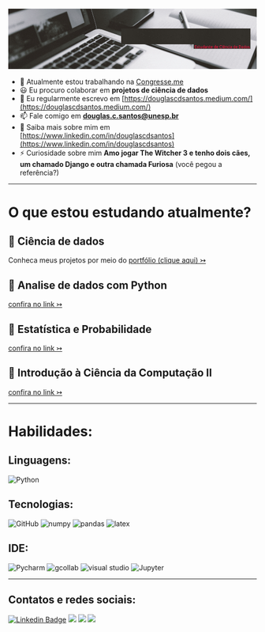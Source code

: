 <p align="center">
  <img src="https://raw.githubusercontent.com/douglascdsantos/douglascdsantos/main/banner%20github%20(1).gif" >
</p>


- 🔭 Atualmente estou trabalhando na [Congresse.me](https://congresse.me/)
- 😃 Eu procuro colaborar em **projetos de ciência de dados**
- 📝 Eu regularmente escrevo em [https://douglascdsantos.medium.com/](https://douglascdsantos.medium.com/)
- 📫 Fale comigo em **douglas.c.santos@unesp.br**
- 📄 Saiba mais sobre mim em [https://www.linkedin.com/in/douglascdsantos](https://www.linkedin.com/in/douglascdsantos)
- ⚡ Curiosidade sobre mim **Amo jogar The Witcher 3 e tenho dois cães, um chamado Django e outra chamada Furiosa** (você pegou a referência?)

---

# O que estou estudando atualmente?

## 🎯 Ciência de dados
Conheca meus projetos por meio do [portfólio (clique aqui) ↣](https://github.com/douglascdsantos/data_science)

## 🎯 Analise de dados com Python
[confira no link ↣](https://github.com/douglascdsantos/unesp_analise_de_dados_com_python)

## 🎯 Estatística e Probabilidade
[confira no link ↣](https://github.com/douglascdsantos/unesp_estatistica_e_probabilidade)

## 🎯 Introdução à Ciência da Computação II
[confira no link ↣](https://github.com/douglascdsantos/unesp_icc_ii)

---

# Habilidades:

## Linguagens:
  ![Python](https://img.shields.io/badge/Python-FFD43B?style=for-the-badge&logo=python&logoColor=darkgreen)

 
## Tecnologias:  
  ![GitHub](https://img.shields.io/badge/GitHub-100000?style=for-the-badge&logo=github&logoColor=white)
  ![numpy](https://img.shields.io/badge/Numpy-777BB4?style=for-the-badge&logo=numpy&logoColor=white)
  ![pandas](https://img.shields.io/badge/Pandas-2C2D72?style=for-the-badge&logo=pandas&logoColor=white)
  ![latex](https://img.shields.io/badge/LaTeX-47A141?style=for-the-badge&logo=LaTeX&logoColor=white)

## IDE:
  ![Pycharm](https://img.shields.io/badge/pycharm-143?style=for-the-badge&logo=pycharm&logoColor=black&color=black&labelColor=green)
  ![gcollab](https://img.shields.io/badge/Colab-F9AB00?style=for-the-badge&logo=googlecolab&color=525252)
  ![visual studio](https://img.shields.io/badge/Visual_Studio-5C2D91?style=for-the-badge&logo=visual%20studio&logoColor=white)
  ![Jupyter](https://img.shields.io/badge/Jupyter-F37626.svg?&style=for-the-badge&logo=Jupyter&logoColor=white)

--- 

  
## Contatos e redes sociais: 
[![Linkedin Badge](https://img.shields.io/badge/LinkedIn-0077B5?style=for-the-badge&logo=linkedin&logoColor=white)](https://www.linkedin.com/in/douglascdsantos/)
[![](https://img.shields.io/badge/Medium-F9AB00?style=for-the-badge&logo=medium&color=525252)](mailto:https://douglascdsantos.medium.com/)
[![](https://img.shields.io/badge/linktree-39E09B?style=for-the-badge&logo=linktree&logoColor=white)](https://linktr.ee/douglascsantos)
[![](https://img.shields.io/badge/Gmail-D14836?style=for-the-badge&logo=gmail&logoColor=white)](mailto:douglas.c.santos@unesp.br)

